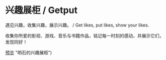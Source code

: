 # 兴趣展柜 / Getput
遇见兴趣，收集兴趣，展示兴趣。 / Get likes, put likes, show your likes.

收集你所爱的影视、游戏、音乐与书籍作品，铭记每一时刻的感动，并展示它们，发现同好！

[预览](https://likes.imakashi.com/) "明石的兴趣展柜")

